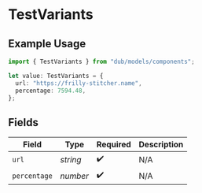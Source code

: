# TestVariants

## Example Usage

```typescript
import { TestVariants } from "dub/models/components";

let value: TestVariants = {
  url: "https://frilly-stitcher.name",
  percentage: 7594.48,
};
```

## Fields

| Field              | Type               | Required           | Description        |
| ------------------ | ------------------ | ------------------ | ------------------ |
| `url`              | *string*           | :heavy_check_mark: | N/A                |
| `percentage`       | *number*           | :heavy_check_mark: | N/A                |